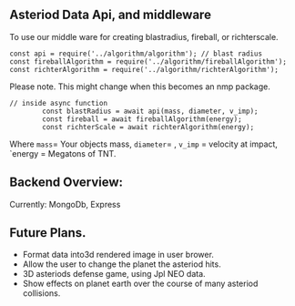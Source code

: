 ## Asteriod Data Api, and middleware 
To use our middle ware for creating blastradius, fireball, or richterscale.
```
const api = require('../algorithm/algorithm'); // blast radius
const fireballAlgorithm = require('../algorithm/fireballAlgorithm');
const richterAlgorithm = require('../algorithm/richterAlgorithm');
```
Please note. This might change when this becomes an nmp package. 

```
// inside async function
        const blastRadius = await api(mass, diameter, v_imp);
        const fireball = await fireballAlgorithm(energy);
        const richterScale = await richterAlgorithm(energy);
```

Where `mass`= Your objects mass,
      `diameter`= ,
      `v_imp` = velocity at impact,
      `energy = Megatons of TNT.

## Backend Overview: 

Currently: MongoDb, Express

## Future Plans.

- Format data into3d rendered image in user brower. 
- Allow the user to change the planet the asteriod hits.
- 3D asteriods defense game, using Jpl NEO data.
- Show effects on planet earth over the course of many asteriod collisions. 

